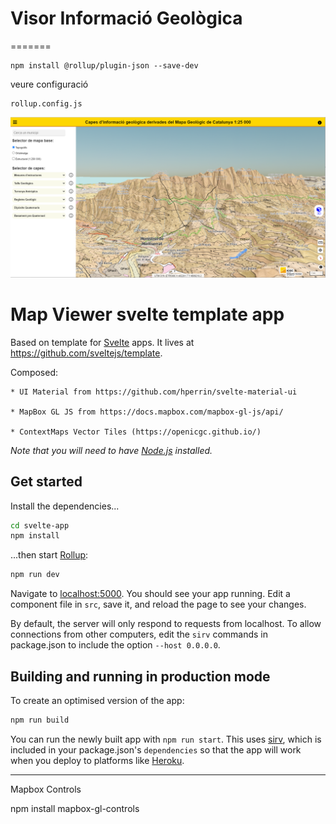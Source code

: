 
# Visor Informació Geològica
=======


```
npm install @rollup/plugin-json --save-dev
```

veure configuració

```
rollup.config.js
```

![alt text](./visor_info_geologica.png "Map Template")

# Map Viewer svelte template app


Based on template for [Svelte](https://svelte.dev) apps. It lives at https://github.com/sveltejs/template.

Composed:

    * UI Material from https://github.com/hperrin/svelte-material-ui

    * MapBox GL JS from https://docs.mapbox.com/mapbox-gl-js/api/ 

    * ContextMaps Vector Tiles (https://openicgc.github.io/)

*Note that you will need to have [Node.js](https://nodejs.org) installed.*



## Get started

Install the dependencies...

```bash
cd svelte-app
npm install
```

...then start [Rollup](https://rollupjs.org):

```bash
npm run dev
```

Navigate to [localhost:5000](http://localhost:5000). You should see your app running. Edit a component file in `src`, save it, and reload the page to see your changes.

By default, the server will only respond to requests from localhost. To allow connections from other computers, edit the `sirv` commands in package.json to include the option `--host 0.0.0.0`.


## Building and running in production mode

To create an optimised version of the app:

```bash
npm run build
```

You can run the newly built app with `npm run start`. This uses [sirv](https://github.com/lukeed/sirv), which is included in your package.json's `dependencies` so that the app will work when you deploy to platforms like [Heroku](https://heroku.com).

---
Mapbox Controls 

npm install mapbox-gl-controls
